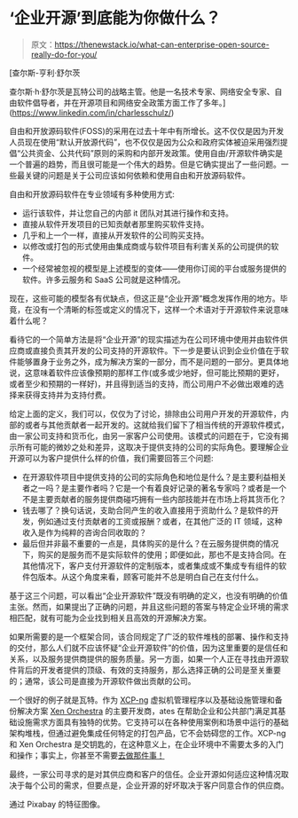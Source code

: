 # ‘企业开源’到底能为你做什么？

> 原文：<https://thenewstack.io/what-can-enterprise-open-source-really-do-for-you/>

[](https://www.linkedin.com/in/charlesschulz/)

 [查尔斯-亨利·舒尔茨

查尔斯·h·舒尔茨是瓦特公司的战略主管。他是一名技术专家、网络安全专家、自由软件倡导者，并在开源项目和网络安全政策方面工作了多年。](https://www.linkedin.com/in/charlesschulz/) [](https://www.linkedin.com/in/charlesschulz/)

自由和开放源码软件(FOSS)的采用在过去十年中有所增长。这不仅仅是因为开发人员现在使用“默认开放源代码”，也不仅仅是因为公众和政府实体被迫采用强烈提倡“公共资金、公共代码”原则的采购和内部开发政策。使用自由/开源软件确实是一个普遍的趋势，而且很可能是一个伟大的趋势。但是它确实提出了一些问题。一些最关键的问题是关于公司应该如何依赖和使用自由和开放源码软件。

自由和开放源码软件在专业领域有多种使用方式:

*   运行该软件，并让您自己的内部 it 团队对其进行操作和支持。
*   直接从软件开发项目的已知贡献者那里购买软件支持。
*   几乎和上一个一样，直接从开发软件的公司购买支持。
*   以修改或打包的形式使用由集成商或与软件项目有利害关系的公司提供的软件。
*   一个经常被忽视的模型是上述模型的变体——使用你订阅的平台或服务提供的软件。许多云服务和 SaaS 公司就是这种情况。

现在，这些可能的模型各有优缺点，但这正是“企业开源”概念发挥作用的地方。毕竟，在没有一个清晰的标签或定义的情况下，这样一个术语对于开源软件来说意味着什么呢？

看待它的一个简单方法是将“企业开源”的现实描述为在公司环境中使用并由软件供应商或直接负责其开发的公司支持的开源软件。下一步是要认识到企业价值在于软件能够置身于业务之外，成为解决方案的一部分，而不是问题的一部分。更具体地说，这意味着软件应该像预期的那样工作(或多或少地好，但可能比预期的更好，或者至少和预期的一样好)，并且得到适当的支持，而公司用户不必做出艰难的选择来获得支持并为支持付费。

给定上面的定义，我们可以，仅仅为了讨论，排除由公司用户开发的开源软件，内部的或者与其他贡献者一起开发的。这就给我们留下了相当传统的开源软件模式，由一家公司支持和货币化，由另一家客户公司使用。该模式的问题在于，它没有揭示所有可能的微妙之处和差异，这取决于提供支持的公司的实际角色。要理解企业开源可以为客户提供什么样的价值，我们需要回答三个问题:

*   在开源软件项目中提供支持的公司的实际角色和地位是什么？是主要利益相关者之一吗？是主要作者吗？它是一个有着良好记录的著名专家吗？或者是一个不是主要贡献者的服务提供商碰巧拥有一些内部技能并在市场上将其货币化？
*   钱去哪了？换句话说，支助合同产生的收入直接用于资助什么？是软件的开发，例如通过支付贡献者的工资或报酬？或者，在其他广泛的 IT 领域，这种收入是作为纯粹的咨询合同收取的？
*   最后但并非最不重要的一点是，具体购买的是什么？在云服务提供商的情况下，购买的是服务而不是实际软件的使用；即便如此，那也不是支持合同。在其他情况下，客户支付开源软件的定制版本，或者集成或不集成专有组件的软件包版本。从这个角度来看，顾客可能并不总是明白自己在支付什么。

基于这三个问题，可以看出“企业开源软件”既没有明确的定义，也没有明确的价值主张。然而，如果提出了正确的问题，并且这些问题的答案与特定企业环境的需求相匹配，就有可能为企业找到相关且高效的开源解决方案。

如果所需要的是一个框架合同，该合同规定了广泛的软件堆栈的部署、操作和支持的交付，那么人们就不应该怀疑“企业开源软件”的价值，因为这里重要的是信任和关系，以及服务提供商提供的服务质量。另一方面，如果一个人正在寻找由开源软件背后的开发者提供的顶级、有效的支持服务，那么选择正确的公司是至关重要的；通常，该公司是直接为开源软件做出贡献的公司。

一个很好的例子就是瓦特。作为 [XCP-ng](https://xcp-ng.org/) 虚拟机管理程序以及基础设施管理和备份解决方案 [Xen Orchestra](https://xen-orchestra.com/) 的主要开发商，ates 在帮助企业和公共部门满足其基础设施需求方面具有独特的优势。它支持可以在各种使用案例和场景中运行的基础架构堆栈，但通过避免集成任何特定的打包产品，它不会妨碍您的工作。XCP-ng 和 Xen Orchestra 是交钥匙的，在这种意义上，在企业环境中不需要太多的入门和操作；事实上，你甚至不需要[去做那件事！](https://www.vates.fr/?utm_content=inline-mention)

最终，一家公司寻求的是对其供应商和客户的信任。企业开源如何适应这种情况取决于每个公司的需求，但要点是，企业开源的好坏取决于客户同意合作的供应商。

通过 Pixabay 的特征图像。

<svg xmlns:xlink="http://www.w3.org/1999/xlink" viewBox="0 0 68 31" version="1.1"><title>Group</title> <desc>Created with Sketch.</desc></svg>